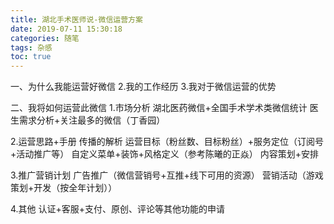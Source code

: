 ```yaml
---
title: 湖北手术医师说-微信运营方案
date: 2019-07-11 15:30:18
categories: 随笔
tags: 杂感
toc: true
---
```

一、为什么我能运营好微信
2.我的工作经历
3.我对于微信运营的优势

二、我将如何运营此微信
1.市场分析
湖北医药微信+全国手术学术类微信统计
医生需求分析+关注最多的微信（丁香园）

2.运营思路+手册
传播的解析
运营目标（粉丝数、目标粉丝）+服务定位（订阅号+活动推广等）
自定义菜单+装饰+风格定义（参考陈曦的正焱）
内容策划+安排

3.推广营销计划
广告推广（微信营销号+互推+线下可用的资源）
营销活动（游戏策划+开发（按全年计划））

4.其他
认证+客服+支付、原创、评论等其他功能的申请
